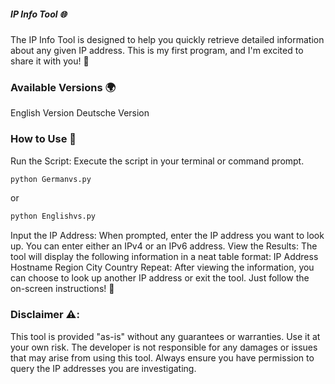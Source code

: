 ##### IP Info Tool 🌐

The IP Info Tool is designed to help you quickly retrieve detailed information about any given IP address. This is my first program, and I'm excited to share it with you! 🚀

### Available Versions 🌍
English Version
Deutsche Version

### How to Use 🔧

Run the Script: Execute the script in your terminal or command prompt.
```bash
python Germanvs.py
```
or
```bash
python Englishvs.py
```

Input the IP Address: When prompted, enter the IP address you want to look up. You can enter either an IPv4 or an IPv6 address.
View the Results: The tool will display the following information in a neat table format:
IP Address
Hostname
Region
City
Country
Repeat: After viewing the information, you can choose to look up another IP address or exit the tool. Just follow the on-screen instructions! 🔄

### Disclaimer ⚠️:
This tool is provided "as-is" without any guarantees or warranties. Use it at your own risk. The developer is not responsible for any damages or issues that may arise from using this tool. Always ensure you have permission to query the IP addresses you are investigating.

